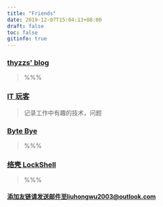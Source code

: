 ```yaml
---
title: "Friends"
date: 2019-12-07T15:04:13+08:00
draft: false
toc: false
gitinfo: true
---
```


### [thyzzs' blog](https://thyzzs.coding.me/)
>   %%%

### [IT 玩客 ](https://www.91the.top)
>   记录工作中有趣的技术，问题

### [Byte Bye](https://blog.bytebye.com/)
>   %%%

### [络壳 LockShell](https://lockshell.com/)
>   %%%


#### 添加友链请发送邮件至liuhongwu2003@outlook.com
